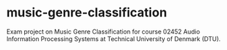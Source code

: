 # music-genre-classification
Exam project on Music Genre Classification for course 02452 Audio Information Processing Systems at Technical University of Denmark (DTU).
